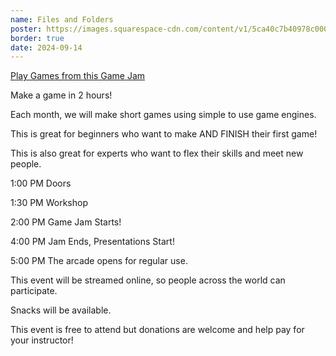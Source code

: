 ```yaml
---
name: Files and Folders
poster: https://images.squarespace-cdn.com/content/v1/5ca40c7b40978c0001458f5d/e5f1d11a-d013-4c28-aa39-81b936728b6d/m2hgjcFiles+-+Blake+Andrews.png?format=2500w
border: true
date: 2024-09-14
---
```


[Play Games from this Game Jam](https://itch.io/jam/2-hr-gamejam-club-september-2024)

Make a game in 2 hours!

Each month, we will make short games using simple to use game engines.

This is great for beginners who want to make AND FINISH their first game!

This is also great for experts who want to flex their skills and meet new people.

1:00 PM Doors

1:30 PM Workshop

2:00 PM Game Jam Starts!

4:00 PM Jam Ends, Presentations Start!

5:00 PM The arcade opens for regular use.

This event will be streamed online, so people across the world can participate.

Snacks will be available.

This event is free to attend but donations are welcome and help pay for your instructor!
